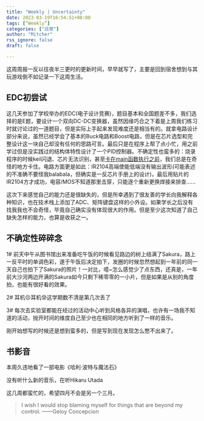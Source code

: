 ```yaml
---
title: "Weekly | Uncertainty"
date: 2023-03-19T16:54:51+08:00
tags: [“Weekly”]
categories: ["日常"]
author: "Mitcher"
rss_ignore: false
draft: false

---
```


这周周报一反以往夜半三更时的更新时间，早早就写了，主要是回到宿舍想到与其玩游戏倒不如记录一下这周生活。

<!--more-->

## EDC初尝试

这几天参加了学校举办的EDC(电子设计竞赛)，题目基本和全国题差不多，我们选择的是E题，要设计一个双向DC-DC变换器，虽然因缘巧合之下着是上周我们练习时就讨论过的一道题目，但是实际上手起来发现难度还是相当有的。就拿电路设计部分来说，虽然已经学会了基本的Buck电路和Boost电路，但是在芯片选型和完整设计这一块自己却没有任何的思路可言。最后只是在程序上帮了点小忙，用之前学过但是没实践过的结构体特性设计了一个PID控制器。不确定性也蛮多的：烧录程序的时候keil闪退、芯片无法识别，甚至[卡在main函数执行之前](https://www.huang-zifeng.com/随想/)，我们总是在奇怪的地方卡住。电路方面更是如此：IR2104高端使能低端没有输出波形(可能表述的不准确不要怪我balabala，但确实是一反芯片手册上的设计)，最后用贴片的IR2104方才成功，电容/MOS不知道那里击穿，只能逐个重新更换焊接来排查......

这次下来感觉自己的能力还是很缺失的，但是所幸遇到了很友善的学长向我解释各种知识，也在技术栈上添加了ADC、矩阵键盘这样的小外设。如果学长之后没有找我我也不会奇怪，毕竟自己确实没有体现很大的作用。但是至少这次知道了自己缺失怎样的能力，也算是收获之一。

## 不确定性碎碎念

1# 前天中午从图书馆出来准备吃午饭的时候看见路边的树上结满了Sakura，路上一反平时的单调色彩，遂于午饭后决定拍下，发圈的时候忽然想起到一年前的同一天自己也拍下了Sakura的照片！一对比，噫~怎么感觉少了点东西，还真是，一年前大沙河两边开满的Sakura如今只剩下稀零零的一小片，但是如果是从别的角度拍，也能有很好看的效果。

2# 耳机😣耳机😰这学期数不清是第几次丢了

3# 每次去实验室都能在经过的活动中心听到风格各异的演唱，也许有一场我不知道的活动，抛开时间的维度自己至少也在相同的地方听到了一样的音乐。

刚开始想写的时候还是想到蛮多的，但是写到现在发现怎么憋不出来了。



## 书影音

本周久违地看了一部电影《哈利·波特与魔法石》

没有听什么新的音乐，在听Hikaru Utada

这几周都蛮忙的，希望四月不会是另一个三月。

> I wish I would stop blaming myself for things that are beyond my control.
> ——Geloy Concepcion
